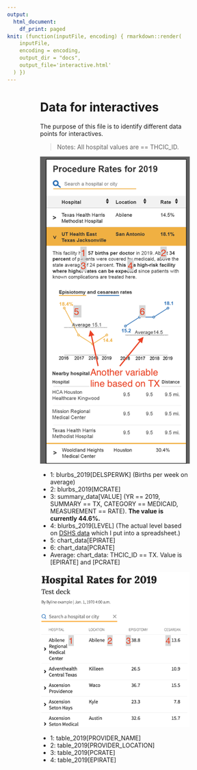 ```yaml
---
output:
  html_document:
    df_print: paged
knit: (function(inputFile, encoding) { rmarkdown::render(
    inputFile,
    encoding = encoding,
    output_dir = "docs",
    output_file='interactive.html'
  ) })
---
```


<div class="page">

# Data for interactives

The purpose of this file is to identify different data points for interactives.

> Notes: All hospital values are == THCIC_ID.

<img src="resources/thcic_mockup_marked_v2.png" width="350">

- 1: blurbs_2019[DELSPERWK] (Births per week on average)
- 2: blurbs_2019[MCRATE]
- 3: summary_data[VALUE] (YR == 2019, SUMMARY == TX, CATEGORY == MEDICAID, MEASUREMENT == RATE). **The value is currently 44.6%.**
- 4: blurbs_2019[LEVEL] (The actual level based on [DSHS data](https://www.dshs.texas.gov/emstraumasystems/maternalfacilities.aspx) which I put into a spreadsheet.)
- 5: chart_data[EPIRATE]
- 6: chart_data[PCRATE]
- Average: chart_data: THCIC_ID == TX. Value is [EPIRATE] and [PCRATE]

<img src="resources/thcic_mockup_table_marked.png" width="350">

- 1: table_2019[PROVIDER_NAME]
- 2: table_2019[PROVIDER_LOCATION]
- 3: table_2019[PCRATE]
- 4: table_2019[EPIRATE]


</div>

<style>
  .page {
  max-width: 350px;
  margin-left: auto;
  margin-right:auto;
  }
</style>

